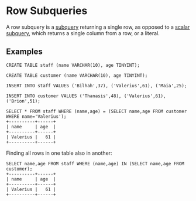 
# Row Subqueries

A row subquery is a [subquery](README.md) returning a single row, as opposed to a [scalar subquery](subqueries-scalar-subqueries.md), which returns a single column from a row, or a literal.


## Examples


```
CREATE TABLE staff (name VARCHAR(10), age TINYINT);

CREATE TABLE customer (name VARCHAR(10), age TINYINT);

INSERT INTO staff VALUES ('Bilhah',37), ('Valerius',61), ('Maia',25);

INSERT INTO customer VALUES ('Thanasis',48), ('Valerius',61), ('Brion',51);

SELECT * FROM staff WHERE (name,age) = (SELECT name,age FROM customer WHERE name='Valerius');
+----------+------+
| name     | age  |
+----------+------+
| Valerius |   61 |
+----------+------+
```

Finding all rows in one table also in another:


```
SELECT name,age FROM staff WHERE (name,age) IN (SELECT name,age FROM customer);
+----------+------+
| name     | age  |
+----------+------+
| Valerius |   61 |
+----------+------+
```
